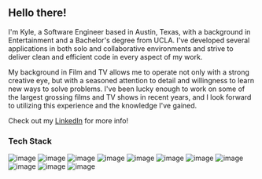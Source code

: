 ## Hello there! 

I'm Kyle, a Software Engineer based in Austin, Texas, with a background in Entertainment and a Bachelor's degree from UCLA. I've developed several applications in both solo and collaborative environments and strive to deliver clean and efficient code in every aspect of my work. 

My background in Film and TV allows me to operate not only with a strong creative eye, but with a seasoned attention to detail and willingness to learn new ways to solve problems. I've been lucky enough to work on some of the largest grossing films and TV shows in recent years, and I look forward to utilizing this experience and the knowledge I've gained. 

Check out my [LinkedIn](https://www.linkedin.com/in/kylejohnparks/) for more info!

### Tech Stack
![image](https://camo.githubusercontent.com/9d07c04bdd98c662d5df9d4e1cc1de8446ffeaebca330feb161f1fb8e1188204/68747470733a2f2f696d672e736869656c64732e696f2f62616467652f4a6176615363726970742d4637444631453f7374796c653d666f722d7468652d6261646765266c6f676f3d6a617661736372697074266c6f676f436f6c6f723d626c61636b)
![image](https://camo.githubusercontent.com/494dc1106bf08de44b13f4e5325387ee9bca634b5e2156fb5f16894abb760b4c/68747470733a2f2f696d672e736869656c64732e696f2f62616467652f2d547970655363726970742d3331373863363f7374796c653d666f722d7468652d6261646765266c6f676f3d74797065736372697074266c6f676f436f6c6f723d7768697465)
![image](https://camo.githubusercontent.com/771617f2eac4ed5bc7d9ae680e4edafef9ba31bbb4d0d30ea21cf944dfa62a81/68747470733a2f2f696d672e736869656c64732e696f2f62616467652f2d52656163742d3435623864383f7374796c653d666f722d7468652d6261646765266c6f676f3d7265616374266c6f676f436f6c6f723d7768697465)
![image](https://camo.githubusercontent.com/fba21e5cffa1e7a933c7463ce905ca0e8fe2276c1bb397d5e0411e62d6c61395/68747470733a2f2f696d672e736869656c64732e696f2f62616467652f2d52656475782d3736344142433f7374796c653d666f722d7468652d6261646765266c6f676f3d7265647578266c6f676f436f6c6f723d7768697465)
![image](https://camo.githubusercontent.com/8af2cf01b28f2f49a5a681da9aad00909a0982b3040928b723a6c636360c06bf/68747470733a2f2f696d672e736869656c64732e696f2f62616467652f2d4e6f64652d3433383533643f7374796c653d666f722d7468652d6261646765266c6f676f3d4e6f64652e6a73266c6f676f436f6c6f723d7768697465)
![image](https://camo.githubusercontent.com/1800c386b6f60a44537b27283a2887cf08ca307b5e4e7979e64665edddd74d7e/68747470733a2f2f696d672e736869656c64732e696f2f62616467652f457870726573732d3430344435393f7374796c653d666f722d7468652d6261646765266c6f676f3d65787072657373266c6f676f436f6c6f723d7768697465)
![image](https://img.shields.io/badge/GraphQl-E10098?style=for-the-badge&logo=graphql&logoColor=white)
![image](https://camo.githubusercontent.com/281c069a2703e948b536500b9fd808cb4fb2496b3b66741db4013a2c89e91986/68747470733a2f2f696d672e736869656c64732e696f2f62616467652f506f737467726553514c2d3331363139323f7374796c653d666f722d7468652d6261646765266c6f676f3d706f737467726573716c266c6f676f436f6c6f723d7768697465)
![image](https://camo.githubusercontent.com/6769bd8adf849b5deeafb7f2ca1469d92a74a1a521dd490884ec37edfd6780a3/68747470733a2f2f696d672e736869656c64732e696f2f62616467652f2d4d6f6e676f44422d3538393633363f7374796c653d666f722d7468652d6261646765266c6f676f3d6d6f6e676f6462266c6f676f436f6c6f723d7768697465)
![image](https://camo.githubusercontent.com/ff5966ab2cc8c704aecdf9494dcce2a4d8939cf2e1b2f504f8f6431be99c937a/68747470733a2f2f696d672e736869656c64732e696f2f62616467652f2d4a6573742d4332313332353f7374796c653d666f722d7468652d6261646765266c6f676f3d6a657374266c6f676f436f6c6f723d7768697465)
![image](https://camo.githubusercontent.com/b097b80431b2ab6dc1f7c21e970f86e2fb426dc5fdbb31c4ca16f20b55c33e14/68747470733a2f2f696d672e736869656c64732e696f2f62616467652f2d4769742d6339353130633f7374796c653d666f722d7468652d6261646765266c6f676f3d676974266c6f676f436f6c6f723d7768697465)
